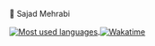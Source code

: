 🌱 Sajad Mehrabi

<a href="https://github.com/mehrabisajad">
  <img align="center" src="https://github-readme-stats.vercel.app/api/top-langs/?username=mehrabisajad&hide=c%23&count_private=true&layout=compact" alt="Most used languages" />
</a>

<a href="https://wakatime.com/@mehrabisajad">
<img align="center" src="https://github-readme-stats.vercel.app/api/wakatime?username=@mehrabisajad" alt="Wakatime"/>
</a>
